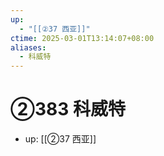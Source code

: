 ```yaml
---
up:
  - "[[②37 西亚]]"
ctime: 2025-03-01T13:14:07+08:00
aliases:
  - 科威特
---
```


# ②383 科威特

- up: [[②37 西亚]]
